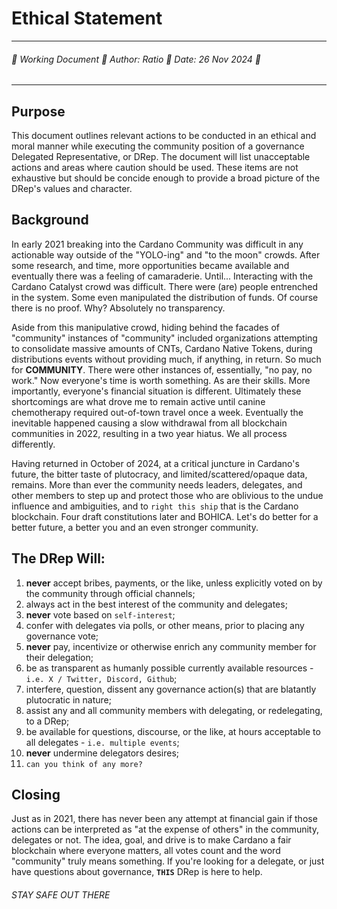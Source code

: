 # Ethical Statement

---

###### 🔺 Working Document 🔺 Author: Ratio 🔺 Date: 26 Nov 2024 🔺

---

## Purpose

This document outlines relevant actions to be conducted in an ethical and moral manner while executing the community position of a governance Delegated Representative, or DRep. The document will list unacceptable actions and areas where caution should be used. These items are not exhaustive but should be concide enough to provide a broad picture of the DRep's values and character.

## Background

In early 2021 breaking into the Cardano Community was difficult in any actionable way outside of the "YOLO-ing" and "to the moon" crowds. After some research, and time, more opportunities became available and eventually there was a feeling of camaraderie. Until... Interacting with the Cardano Catalyst crowd was difficult. There were (are) people entrenched in the system. Some even manipulated the distribution of funds. Of course there is no proof. Why? Absolutely no transparency. 

Aside from this manipulative crowd, hiding behind the facades of "community" instances of "community" included organizations attempting to consolidate massive amounts of CNTs, Cardano Native Tokens, during distributions events without providing much, if anything, in return.  So much for **COMMUNITY**. There were other instances of, essentially, "no pay, no work." Now everyone's time is worth something. As are their skills. More importantly, everyone's financial situation is different. Ultimately these shortcomings are what drove me to remain active until canine chemotherapy required out-of-town travel once a week. Eventually the inevitable happened causing a slow withdrawal from all blockchain communities in 2022, resulting in a two year hiatus. We all process differently.

Having returned in October of 2024, at a critical juncture in Cardano's future, the bitter taste of plutocracy, and limited/scattered/opaque data, remains. More than ever the community needs leaders, delegates, and other members to step up and protect those who are oblivious to the undue influence and ambiguities, and to `right this ship` that is the Cardano blockchain. Four draft constitutions later and BOHICA. Let's do better for a better future, a better you and an even stronger community.

## The DRep Will:
1. **never** accept bribes, payments, or the like, unless explicitly voted on by the community through official channels;
2. always act in the best interest of the community and delegates;
3. **never** vote based on `self-interest`;
4. confer with delegates via polls, or other means, prior to placing any governance vote;
5. **never** pay, incentivize or otherwise enrich any community member for their delegation;
6. be as transparent as humanly possible currently available resources - `i.e. X / Twitter, Discord, Github`;
7. interfere, question, dissent any governance action(s) that are blatantly plutocratic in nature;
8. assist any and all community members with delegating, or redelegating, to a DRep;
9. be available for questions, discourse, or the like, at hours acceptable to all delegates - `i.e. multiple events`;
10. **never** undermine delegators desires;
11. `can you think of any more?`

## Closing

Just as in 2021, there has never been any attempt at financial gain if those actions can be interpreted as "at the expense of others" in the community, delegates or not. The idea, goal, and drive is to make Cardano a fair blockchain where everyone matters, all votes count and the word "community" truly means something. If you're looking for a delegate, or just have questions about governance, **`THIS`** DRep is here to help.

###### STAY SAFE OUT THERE
